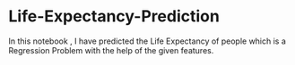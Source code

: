 # Life-Expectancy-Prediction
In this notebook , I have predicted the Life Expectancy of people which is a Regression Problem with the help of the given features. 
